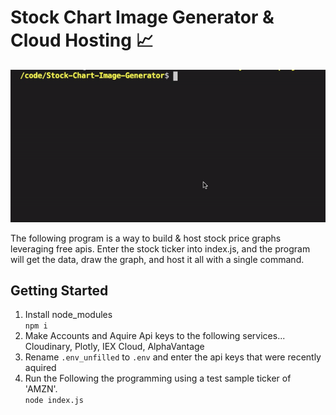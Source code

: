 # Stock Chart Image Generator & Cloud Hosting 📈

![runtime gif](/assets/Running_the_program.gif)

The following program is a way to build & host stock price graphs leveraging free apis. Enter the stock ticker into index.js, and the program will get the data, draw the graph, and host it all with a single command. 

## Getting Started

1. Install node_modules  
    `npm i`
2. Make Accounts and Aquire Api keys to the following services... Cloudinary, Plotly, IEX Cloud, AlphaVantage
3. Rename `.env_unfilled` to `.env` and enter the api keys that were recently aquired
4. Run the Following the programming using a test sample ticker of 'AMZN'.  
    `node index.js`
  





